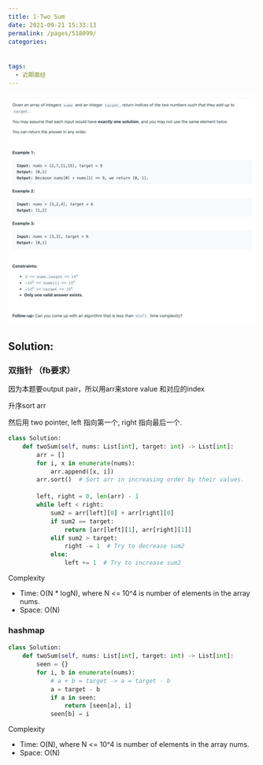 ```yaml
---
title: 1-Two Sum
date: 2021-09-21 15:33:13
permalink: /pages/518099/
categories:
  

tags:
  - 近期面经
---
```


![](https://raw.githubusercontent.com/emmableu/image/master/1-0.png)

## Solution:
### 双指针 （fb要求）

因为本题要output pair，所以用arr来store value 和对应的index

升序sort arr

然后用 two pointer, left 指向第一个, right 指向最后一个.

```python
class Solution:
    def twoSum(self, nums: List[int], target: int) -> List[int]:
        arr = []
        for i, x in enumerate(nums):
            arr.append([x, i])
        arr.sort()  # Sort arr in increasing order by their values.
        
        left, right = 0, len(arr) - 1
        while left < right:
            sum2 = arr[left][0] + arr[right][0]
            if sum2 == target:
                return [arr[left][1], arr[right][1]]
            elif sum2 > target:
                right -= 1  # Try to decrease sum2
            else:
                left += 1  # Try to increase sum2
```

Complexity

- Time: O(N * logN), where N <= 10^4 is number of elements in the array nums.
- Space: O(N)

### hashmap
```python
class Solution:
    def twoSum(self, nums: List[int], target: int) -> List[int]:
        seen = {}
        for i, b in enumerate(nums):
            # a + b = target -> a = target - b
            a = target - b
            if a in seen:
                return [seen[a], i]
            seen[b] = i
```
Complexity

- Time: O(N), where N <= 10^4 is number of elements in the array nums.
- Space: O(N)
